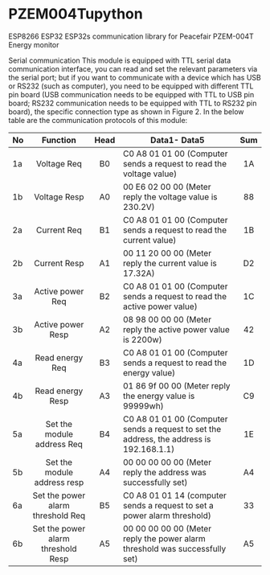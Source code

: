 # PZEM004Tupython
ESP8266 ESP32 ESP32s  communication library for Peacefair PZEM-004T Energy monitor

Serial communication
This module is equipped with TTL serial data communication interface, you can read and set the relevant parameters via the serial port; but if you want to communicate with a device which has USB or RS232 (such as computer), you need to be equipped with different TTL pin board (USB communication needs to be equipped with TTL to USB pin board; RS232 communication needs to be equipped with TTL to RS232 pin board), the specific connection type as shown in Figure 2. In the below table are the communication protocols of this module:

<table>
<thead>
<tr>
<th>No</th>
<th align="center">Function</th>
<th align="center">Head</th>
<th>Data1- Data5</th>
<th align="center">Sum</th>
</tr>
</thead>
<tbody>
<tr>
<td>1a</td>
<td align="center">Voltage Req</td>
<td align="center">B0</td>
<td>C0 A8 01 01 00 (Computer sends a request to read the voltage value)</td>
<td align="center">1A</td>
</tr>
<tr>
<td>1b</td>
<td align="center">Voltage Resp</td>
<td align="center">A0</td>
<td>00 E6 02 00 00 (Meter reply the voltage value is 230.2V)</td>
<td align="center">88</td>
</tr>
<tr>
<td>2a</td>
<td align="center">Current Req</td>
<td align="center">B1</td>
<td>C0 A8 01 01 00 (Computer sends a request to read the current value)</td>
<td align="center">1B</td>
</tr>
<tr>
<td>2b</td>
<td align="center">Current Resp</td>
<td align="center">A1</td>
<td>00 11 20 00 00 (Meter reply the current value is 17.32A)</td>
<td align="center">D2</td>
</tr>
<tr>
<td>3a</td>
<td align="center">Active power Req</td>
<td align="center">B2</td>
<td>C0 A8 01 01 00 (Computer sends a request to read the active power value)</td>
<td align="center">1C</td>
</tr>
<tr>
<td>3b</td>
<td align="center">Active power Resp</td>
<td align="center">A2</td>
<td>08 98 00 00 00 (Meter reply the active power value is 2200w)</td>
<td align="center">42</td>
</tr>
<tr>
<td>4a</td>
<td align="center">Read energy Req</td>
<td align="center">B3</td>
<td>C0 A8 01 01 00 (Computer sends a request to read the energy value)</td>
<td align="center">1D</td>
</tr>
<tr>
<td>4b</td>
<td align="center">Read energy Resp</td>
<td align="center">A3</td>
<td>01 86 9f 00 00 (Meter reply the energy value is 99999wh)</td>
<td align="center">C9</td>
</tr>
<tr>
<td>5a</td>
<td align="center">Set the module address Req</td>
<td align="center">B4</td>
<td>C0 A8 01 01 00 (Computer sends a request to set the address, the address is 192.168.1.1)</td>
<td align="center">1E</td>
</tr>
<tr>
<td>5b</td>
<td align="center">Set the module address resp</td>
<td align="center">A4</td>
<td>00 00 00 00 00 (Meter reply the address was successfully set)</td>
<td align="center">A4</td>
</tr>
<tr>
<td>6a</td>
<td align="center">Set the power alarm threshold Req</td>
<td align="center">B5</td>
<td>C0 A8 01 01 14 (computer sends a request to set a power alarm threshold)</td>
<td align="center">33</td>
</tr>
<tr>
<td>6b</td>
<td align="center">Set the power alarm threshold Resp</td>
<td align="center">A5</td>
<td>00 00 00 00 00 (Meter reply the power alarm threshold  was successfully set)</td>
<td align="center">A5</td>
</tr></tbody></table>
